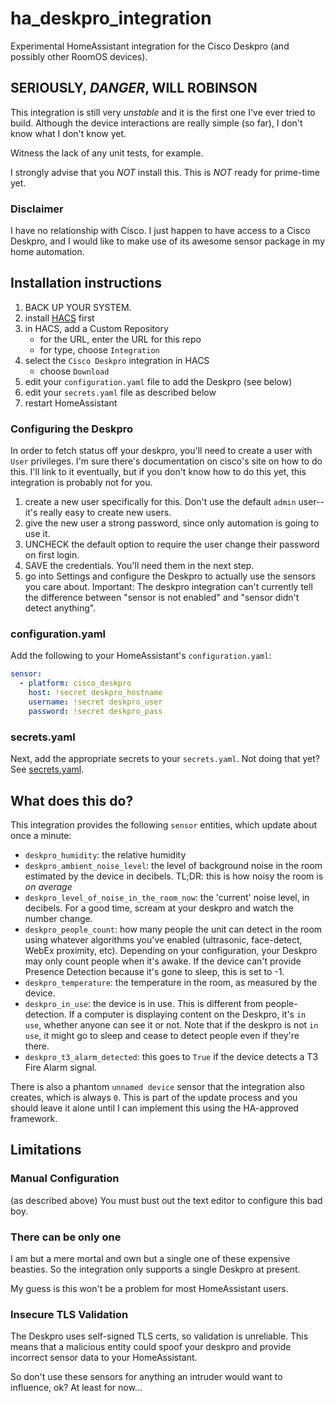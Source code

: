 # ha_deskpro_integration
Experimental HomeAssistant integration for the Cisco Deskpro (and possibly other RoomOS devices).
## SERIOUSLY, *DANGER*, WILL ROBINSON
This integration is still very _unstable_ and it is the first one I've ever tried to build. Although the device interactions are really simple (so far), I don't know what I don't know yet.

Witness the lack of any unit tests, for example.

I strongly advise that you _NOT_ install this.
This is _NOT_ ready for prime-time yet.

### Disclaimer
I have no relationship with Cisco. I just happen to have access to a Cisco Deskpro, and I would like to make use of its awesome sensor package in my home automation.

## Installation instructions
1. BACK UP YOUR SYSTEM. 
1. install [HACS](https://hacs.xyz/) first
1. in HACS, add a Custom Repository
    * for the URL, enter the URL for this repo
    * for type, choose `Integration`
1. select the `Cisco Deskpro` integration in HACS
    * choose `Download`
1. edit your `configuration.yaml` file to add the Deskpro (see below)
1. edit your `secrets.yaml` file as described below
1. restart HomeAssistant

### Configuring the Deskpro
In order to fetch status off your deskpro,
you'll need to create a user with `User` privileges.
I'm sure there's documentation on cisco's site on how to do this.  I'll link to it eventually, but if you don't know how to do this yet, this integration is probably not for you.

1. create a new user specifically for this.  Don't use the default `admin` user-- it's really easy to create new users.
1. give the new user a strong password, since only automation is going to use it.
1. UNCHECK the default option to require the user change their password on first login.
1. SAVE the credentials.  You'll need them in the next step.
2. go into Settings and configure the Deskpro to actually use the sensors you care about.  Important: The deskpro integration can't currently tell the difference between "sensor is not enabled" and "sensor didn't detect anything".

### configuration.yaml
Add the following to your HomeAssistant's `configuration.yaml`:
```yaml
sensor:
  - platform: cisco_deskpro
    host: !secret deskpro_hostname
    username: !secret deskpro_user
    password: !secret deskpro_pass
```
### secrets.yaml
Next, add the appropriate secrets to your `secrets.yaml`.  Not doing that yet? See [secrets.yaml](https://www.home-assistant.io/docs/configuration/secrets/). 

## What does this do?
This integration provides the following `sensor` entities, which update about once a minute:
* `deskpro_humidity`: the relative humidity
* `deskpro_ambient_noise_level`: the level of background noise in the room estimated by the device in decibels.  TL;DR: this is how noisy the room is *on average*
* `deskpro_level_of_noise_in_the_room_now`: the 'current' noise level, in decibels. For a good time, scream at your deskpro and watch the number change.
* `deskpro_people_count`: how many people the unit can detect in the room using whatever algorithms you've enabled (ultrasonic, face-detect, WebEx proximity, etc). Depending on your configuration, your Deskpro may only count people when it's awake.  If the device can't provide Presence Detection because it's gone to sleep, this is set to -1.
* `deskpro_temperature`: the temperature in the room, as measured by the device.
* `deskpro_in_use`: the device is in use.  This is different from people-detection. If a computer is displaying content on the Deskpro, it's `in use`, whether anyone can see it or not.  Note that if the deskpro is not `in use`, it might go to sleep and cease to detect people even if they're there.
* `deskpro_t3_alarm_detected`: this goes to `True` if the device detects a T3 Fire Alarm signal. 

There is also a phantom `unnamed device` sensor that the integration also creates, which is always `0`. This is part of the update process and you should leave it alone until I can implement this using the HA-approved framework.

## Limitations
### Manual Configuration
(as described above) You must bust out the text editor to configure this bad boy.

### There can be only one
I am but a mere mortal and own but a single one of these expensive beasties. So the integration only supports a single Deskpro at present.

My guess is this won't be a problem for most HomeAssistant users.  

### Insecure TLS Validation
The Deskpro uses self-signed TLS certs, so validation is unreliable.  This means that a malicious entity could spoof your deskpro and provide incorrect sensor data to your HomeAssistant.

So don't use these sensors for anything an intruder would want to influence, ok?
At least for now...





